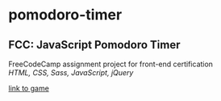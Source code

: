 # pomodoro-timer
## FCC: JavaScript Pomodoro Timer  

FreeCodeCamp assignment project for front-end certification  
*HTML, CSS, Sass, JavaScript, jQuery* 

[link to game](https://mar-bi.github.io/pomodoro-timer/) 

